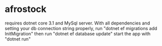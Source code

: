 # afrostock
requires dotnet core 3.1 and MySql server. 
With all dependencies and setting your db connection string properly, run "dotnet ef migrations add InitMigration"
then run "dotnet ef database update"
start the app with "dotnet run"
